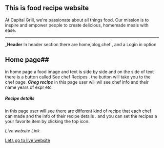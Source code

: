 ## This is food recipe website
At Capital Grill, we're passionate about all things food. Our mission is to inspire and empower people to create delicious, homemade meals with ease.
______________________

___Header__
In header section there are home,blog,chef , and a Login in option
## Home page##
in home page a food image and text is side by side and on the side of text there is a button called See chef Recipes . the button will take you to the chef page.
*****Cheg recipe*****
in this page user will wil see chef info and their name years of expr etc

##### Recipe details ####
in this page user will see there are different kind of recipe that each chef can made and the info of their recipe details . and you can set the recipes a your favorite item by clicking the top icon.


*Live website Link*

[Lets go to live website](https://assaigment10-client.web.app/)
